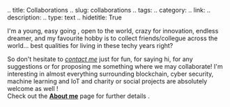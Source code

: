 
.. title: Collaborations
.. slug: collaborations
.. tags:
.. category:
.. link:
.. description:
.. type: text
.. hidetitle: True


I'm a young, easy going , open to the world, crazy for innovation, endless dreamer, and my favourite hobby is to collect friends/collegue across the world... best qualities for living in these techy years right?

So don't hesitate to _[contact me](mailto:marcoktm89@gmail.com)_ just for fun, for saying hi, for any suggestions or for proposing me something where we may collaborate! I'm interesting in almost everything surrounding blockchain, cyber security, machine learning and IoT and charity or social projects are absolutely welcome as well !<br/>
Check out the <b>[About me](/about_me/index.html)</b> page for further details .
